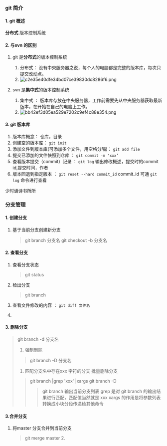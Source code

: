 ### git 简介
#### 1. git 概述 
 **分布式** 版本控制系统
#### 2. 与svn 的区别
1. git 是**分布式**的版本控制系统
    1. 分布式： 没有中央服务器之说，每个人的电脑都是完整的版本库，每次只提交改动点。
    2. ![c2e35e40dfe34bd07ce39830dc8286f6.png](en-resource://database/413:0)

2. svn 是**集中式**的版本控制系统
    1. 集中式 ： 版本库存放在中央服务器，工作前需要先从中央服务器获取最新版本，在开始在自己的电脑上工作。
    2. ![bb42ef3d05ea529e7202c9ef4c88e354.png](en-resource://database/411:0)

#### 3. git 版本库
1. 版本库概念： 仓库，目录
2. 创建空的版本库： `git init`
3. 添加文件到版本库(可添加多个文件，用空格分隔)： `git add file` 
4. 提交已添加的文件快照到仓库 ： `git commit -m 'xxx’`
5. 查看版本提交（commit）记录 ： `git log`  输出修改概述，提交时的commit id,提交时间，作者
6. 版本回退到指定版本 ： `git reset --hard commit_id`  commit_id 可通 `git log` 命令进行查看

少时诵诗书所所

### 分支管理
#### 1. 创建分支
1. 基于当前分支创建新分支
    > git branch 分支名
    > git checkout -b 分支名

#### 2. 查看分支
1. 查看分支状态

    > git status

2. 检出分支

   > git branch

3. 查看文件修改的内容 ： `git diff 文件名`

4. 

#### 3. 删除分支
   > git branch -d 分支名 
   > 1. 强制删除
   >  > git branch -D 分支名
   > 1. 匹配分支名中存在xxx 字符的分支 批量删除分支
   >  > git branch |grep 'xxx' |xargs git branch -D 
   >  > > git branch 输出当前分支列表
   >  > > grep 是对 git branch 的输出结果进行匹配，匹配值当然就是 xxx 
   >  > > xargs 的作用是将参数列表转换成小块分段传递给其他命令

#### 3.合并分支
1. 将master 分支合并到当前分支
    > git merge master
    > 2.
